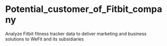 # Potential_customer_of_Fitbit_company
Analyze Fitbit fitness tracker data to deliver marketing and business solutions to WeFit and its subsidiaries

